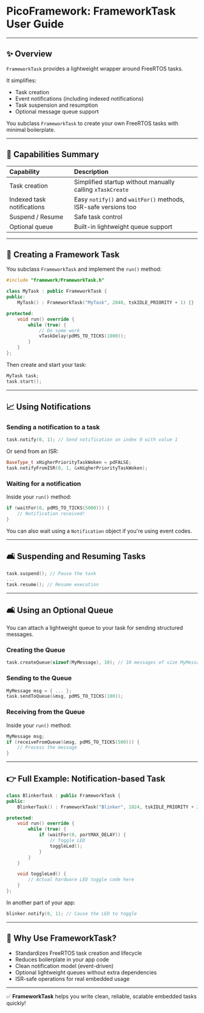 # PicoFramework: FrameworkTask User Guide

---

## ✨ Overview

`FrameworkTask` provides a lightweight wrapper around FreeRTOS tasks.

It simplifies:
- Task creation
- Event notifications (including indexed notifications)
- Task suspension and resumption
- Optional message queue support

You subclass `FrameworkTask` to create your own FreeRTOS tasks with minimal boilerplate.

---

## 🚀 Capabilities Summary

| Capability | Description |
|:-----------|:------------|
| Task creation | Simplified startup without manually calling `xTaskCreate` |
| Indexed task notifications | Easy `notify()` and `waitFor()` methods, ISR-safe versions too |
| Suspend / Resume | Safe task control |
| Optional queue | Built-in lightweight queue support |

---

## 🔧 Creating a Framework Task

You subclass `FrameworkTask` and implement the `run()` method:

```cpp
#include "framework/FrameworkTask.h"

class MyTask : public FrameworkTask {
public:
    MyTask() : FrameworkTask("MyTask", 2048, tskIDLE_PRIORITY + 1) {}

protected:
    void run() override {
        while (true) {
            // Do some work
            vTaskDelay(pdMS_TO_TICKS(1000));
        }
    }
};
```

Then create and start your task:

```cpp
MyTask task;
task.start();
```

---

## 📈 Using Notifications

### Sending a notification to a task

```cpp
task.notify(0, 1); // Send notification on index 0 with value 1
```

Or send from an ISR:

```cpp
BaseType_t xHigherPriorityTaskWoken = pdFALSE;
task.notifyFromISR(0, 1, &xHigherPriorityTaskWoken);
```

### Waiting for a notification

Inside your `run()` method:

```cpp
if (waitFor(0, pdMS_TO_TICKS(5000))) {
    // Notification received!
}
```

You can also wait using a `Notification` object if you're using event codes.

---

## 🛋️ Suspending and Resuming Tasks

```cpp
task.suspend(); // Pause the task
...
task.resume(); // Resume execution
```

---

## 🛋️ Using an Optional Queue

You can attach a lightweight queue to your task for sending structured messages.

### Creating the Queue

```cpp
task.createQueue(sizeof(MyMessage), 10); // 10 messages of size MyMessage
```

### Sending to the Queue

```cpp
MyMessage msg = { ... };
task.sendToQueue(&msg, pdMS_TO_TICKS(100));
```

### Receiving from the Queue

Inside your `run()` method:

```cpp
MyMessage msg;
if (receiveFromQueue(&msg, pdMS_TO_TICKS(500))) {
    // Process the message
}
```

---

## 👉 Full Example: Notification-based Task

```cpp
class BlinkerTask : public FrameworkTask {
public:
    BlinkerTask() : FrameworkTask("Blinker", 1024, tskIDLE_PRIORITY + 2) {}

protected:
    void run() override {
        while (true) {
            if (waitFor(0, portMAX_DELAY)) {
                // Toggle LED
                toggleLed();
            }
        }
    }

    void toggleLed() {
        // Actual hardware LED toggle code here
    }
};
```

In another part of your app:

```cpp
blinker.notify(0, 1); // Cause the LED to toggle
```

---

## 🧐 Why Use FrameworkTask?

- Standardizes FreeRTOS task creation and lifecycle
- Reduces boilerplate in your app code
- Clean notification model (event-driven)
- Optional lightweight queues without extra dependencies
- ISR-safe operations for real embedded usage

---

✅ **FrameworkTask** helps you write clean, reliable, scalable embedded tasks quickly!

